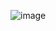 ![image](https://user-images.githubusercontent.com/108928206/191020017-d420f2d0-3bff-468b-9797-02820412a1ad.png)
